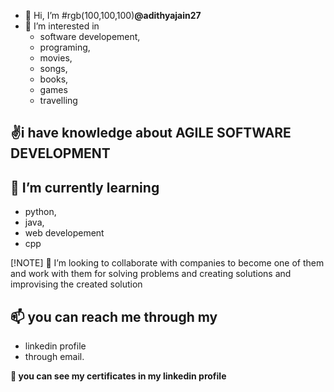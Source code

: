 - 👋 Hi, I’m #rgb(100,100,100)**@adithyajain27**
- 👀 I’m interested in
  * software developement,
  * programing,
  * movies,
  * songs,
  * books,
  * games
  * travelling
    
## ✌️i have knowledge about **AGILE SOFTWARE DEVELOPMENT** 
   
    
## 🌱 I’m currently learning
  * python,
  * java,
  * web developement
  * cpp

    
[!NOTE] 💞️ I’m looking to
     collaborate with companies to become one of them and work with them for solving problems and creating solutions and improvising the created solution
## 📫 you can reach me through my
  * linkedin profile
  * through email.
  
  
  **👀 you can see my certificates in my linkedin profile**
 
    

<!---
adithyajain27/adithyajain27 is a ✨ special ✨ repository because its `README.md` (this file) appears on your GitHub profile.
You can click the Preview link to take a look at your changes.
--->
